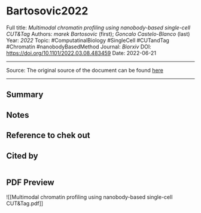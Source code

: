 # Bartosovic2022
Full title: *Multimodal chromatin profiling using nanobody-based single-cell CUT&Tag*
Authors: *marek Bartosovic* (first); *Goncalo Castelo-Blanco* (last)
Year: *2022*
Topic: #ComputatinalBiology #SingleCell #CUTandTag #Chromatin #nanobodyBasedMethod
Journal: *Biorxiv*
DOI: https://doi.org/10.1101/2022.03.08.483459
Date: 2022-06-21

---

Source: The original source of the document can be found [here]()

---

## Summary

## Notes

## Reference to chek out



## Cited by
```query

```

## PDF Preview
![[Multimodal chromatin profiling using nanobody-based single-cell CUT&Tag.pdf]]


